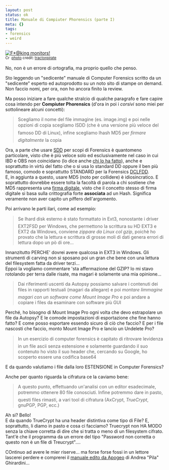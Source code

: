```yaml
--- 
layout: post
status: ok
title: Manuale di Compiuter Phorensics (parte I)
meta: {}
tags: 
- forensics
- weird
---
```

<a href="http://www.flickr.com/photos/59463761@N00/616649762/" title="F*@king monitors!" target="_blank"><img src="http://farm2.static.flickr.com/1121/616649762_9f8ac3dad1.jpg" alt="F*@king monitors!" border="0" /></a>  
<small><a href="http://creativecommons.org/licenses/by-nc-nd/2.0/" title="Attribution-NonCommercial-NoDerivs License" target="_blank"><img src="http://www.lastknight.com/wp-content/plugins/photo-dropper/images/cc.png" alt="Creative Commons License" border="0" width="16" height="16" align="absmiddle" /></a> <a href="http://www.photodropper.com/photos/" target="_blank">photo</a> credit: <a href="http://www.flickr.com/photos/59463761@N00/616649762/" title="tractorpirate" target="_blank">tractorpirate</a></small>  
  
No, non è un errore di ortografia, ma proprio quello che penso.  
  
Sto leggendo un "sedicente" manuale di Computer Forensics scritto da un "sedicente" esperto ed autoprodotto su un noto sito di stampe on demand.  
Non faccio nomi, per ora, non ho ancora finito la review.  
  
Ma posso iniziare a fare qualche stralcio di qualche paragrafo e fare capire cosa intendo per **Compiuter Phorensics** (d'ora in poi i *corsivi* sono miei per sottolineare alcuni concetti):  
  
> Scegliamo il nome del file immagine (es. image.img) e poi nelle opzioni di copia scegliamo lSDD (che è una versione più veloce del famoso DD di Linux), infine scegliamo lhash MD5 per *firmare digitalmente* la copia  
  
Ora, a parte che usare [SDD][1] per scopi di Forensics è quantomeno particolare, visto che è più veloce solo ed esclusivamente nel caso in cui IBD e OBS non coincidano (lo dice anche [chi lo ha fatto][1]), anche e soprattutto in virtù del fatto che o si usa lo standard DD oppure il ben più famoso, comodo e soprattutto STANDARD per la Forensics [DCLFDD][2].  
E, in aggiunta a questo, usare MD5 (noto per collidere) è idiosincratico. E soprattutto dovrebbe essere tolta la facoltà di parola a chi sostiene che MD5 rappresenta una [firma digitale][4], visto che il concetto stesso di firma digitale si basa sulla crittografia forte **associata** ad un Hash. Significa veramente non aver capito un piffero dell'argomento.  
  
Poi arrivano le parti ilari, come ad esempio:  
  
> Se lhard disk esterno è stato formattato in Ext3, nonostante i driver EXT2FSD per Windows, che permettono la scrittura su HD EXT3 e EXT2 da Windows, conviene *zippare da Linux col gzip*, poichè ho provato che la lettura e scrittura di grosse moli di dati genera errori di lettura dopo un pò di ore...   
 
Innanzitutto PERCHE' dovrei avere qualcosa in EXT3 in Windows. Gli strumenti di carving non si sposano poi un gran che bene con una lettura del filesystem fatta da driver terzi...  
Eppoi la vogliamo commentare 'sta affermazione del GZIP? Io mi stavo rotolando per terra dalle risate, ma magari è solamente una mia opinione...  
  
> Dai riferimenti uscenti da Autopsy possiamo salvare i contenuti dei files in rapporti testuali (magari da allegare) e poi *montare limmagine magari con un software come Mount Image Pro* e poi andare a copiare i files da esaminare con software più GUI  
  
Perché, ho bisogno di Mount Image Pro ogni volta che devo estrapolare un file da Autopsy? E le comode impostazioni di esportazione che fine hanno fatto? E come posso esportare essendo sicuro di ciò che faccio? E per i file nascosti che faccio, monto Mount Image Pro e lancio un Undelete Pro?  
  
> In un esercizio di computer forensics è capitato di ritrovare levidenza in un file ascii senza estensione e solamente guardando il suo contenuto ho visto il suo header che, cercando su Google, ho scoperto essere una codifica base64  
  
E da quando valutiamo i file dalla loro ESTENSIONE in Computer Forensics?  
  
Anche per quanto riguarda la cifratura ce la caviamo bene:  
  
> A questo punto, effettuando un'analisi con un editor esadecimale, potremmo ottenere 80 file conosciuti. Infine potremmo dare in pasto, questi files rimasti, a vari tool di cifratura (AxCrypt, *TrueCrypt*, gnuPGP, PGP, ecc.)  
  
Ah si? Bello!  
E da quando TrueCrypt ha una header distintiva come tipo di File? E, soprattutto, li diamo in pasto e cosa ci facciamo? Truecrypt non HA MODO senza la chiave corretta di dire che si tratta o meno di un filesystem cifrato. Tant'è che il programma da un errore del tipo "Password non corretta o questo non è un file di Treucrypt"....  
  
COntinuo ad avere le mier riserve... ma forse forse fossi in un lettore lascerei perdere e comprerei il [manuale edito da Apogeo][3] di Andrea "Pila" Ghirardini...  
  
 
[1]: http://linux.maruhn.com/sec/sdd.html
[2]: http://dcfldd.sourceforge.net/
[3]: http://www.apogeonline.com/libri/88-503-2593-2/scheda
[4]: http://it.wikipedia.org/wiki/Firma_digitale 
